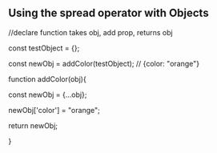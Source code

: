 ## Using the spread operator with Objects
//declare function takes obj, add prop, returns obj

const testObject = {};

const newObj = addColor(testObject); // {color: "orange"}

  

function addColor(obj){

const newObj = {...obj};

newObj['color'] = "orange";

return newObj;

}
